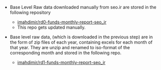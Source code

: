 * Base Level Raw data downloaded manually from seo.ir are stored in the following repository
 
  * [imahdimir/rd0-funds-monthly-report-seo_ir](https://github.com/imahdimir/rd0-funds-monthly-report-seo_ir.git)
  * This repo gets updated manually.

* Base level raw data, (which is downloaded in the previous step) are in the form of zip files of each year, containing excels for each month of that year. They are unzip and renamed to iso-format of the corresponding month and stored in the following repo.
  * [imahdimir/rd1-funds-monthly-report-seo_ir](https://github.com/imahdimir/rd1-funds-monthly-report-seo_ir.git)

